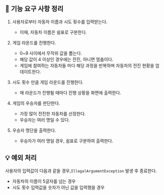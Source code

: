 ## 🚀 기능 요구 사항 정리

1. 사용자로부터 자동차 이름과 시도 횟수를 입력받는다.
    - 이때, 자동차 이름은 쉼표로 구분한다.

   
2. 게임 라운드를 진행한다.
      - 0~9 사이에서 무작위 값을 뽑는다.
      - 해당 값이 4 이상인 경우에는 전진, 아니면 멈춤이다.
      - 게임에 참여하는 자동차들 마다 해당 과정을 반복하며 자동차의 전진 현황을 업데이트한다.


3. 시도 횟수 만큼 게임 라운드를 진행한다.
   - 매 라운드가 진행될 때마다 진행 상황을 화면에 출력한다.


4. 게임의 우승자를 판단한다.
   - 가장 많이 전진한 자동차를 선정한다.
   - 우승자는 여러 명일 수 있다.


5. 우승자 명단을 출력한다.
   - 우승자가 여러 명일 경우, 쉼표로 구분하여 출력한다. 

## 💡 예외 처리

사용자의 입력값이 다음과 같을 경우,`IllegalArgumentException` 발생 후 종료한다.
  - 자동차의 이름이 5글자를 넘는 경우
  - 시도 횟수 입력값을 숫자가 아닌 값을 입력했을 경우